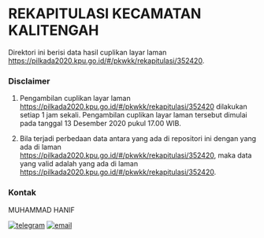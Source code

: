 
# REKAPITULASI KECAMATAN KALITENGAH

Direktori ini berisi data hasil cuplikan layar laman https://pilkada2020.kpu.go.id/#/pkwkk/rekapitulasi/352420.

### Disclaimer

1. Pengambilan cuplikan layar laman https://pilkada2020.kpu.go.id/#/pkwkk/rekapitulasi/352420 dilakukan setiap 1 jam sekali. Pengambilan cuplikan layar laman tersebut dimulai pada tanggal 13 Desember 2020 pukul 17.00 WIB.

2. Bila terjadi perbedaan data antara yang ada di repositori ini dengan yang ada di laman https://pilkada2020.kpu.go.id/#/pkwkk/rekapitulasi/352420, maka data yang valid adalah yang ada di laman https://pilkada2020.kpu.go.id/#/pkwkk/rekapitulasi/352420.

### Kontak

MUHAMMAD HANIF

[![telegram](https://img.shields.io/badge/telegram-@muhammad__hanif-blue)](https://t.me/muhammad_hanif) [![email](https://img.shields.io/badge/email-moehammadhanif@gmail.com-white)](mailto:moehammadhanif@gmail.com)


